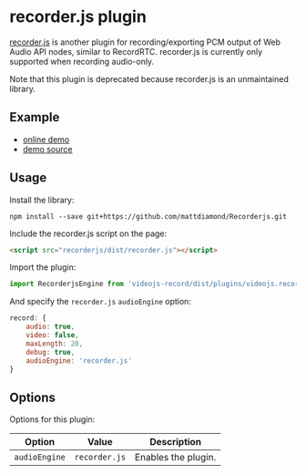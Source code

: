 # recorder.js plugin

[recorder.js](https://github.com/mattdiamond/Recorderjs) is another plugin for
recording/exporting PCM output of Web Audio API nodes, similar to RecordRTC.
recorder.js is currently only supported when recording audio-only.

Note that this plugin is deprecated because recorder.js is an unmaintained library.

## Example

- [online demo](https://collab-project.github.io/videojs-record/demo/audio-only-recorderjs.html)
- [demo source](https://github.com/collab-project/videojs-record/blob/master/examples/plugins/audio-only-recorderjs.html)

## Usage

Install the library:

```console
npm install --save git+https://github.com/mattdiamond/Recorderjs.git
```

Include the recorder.js script on the page:

```html
<script src="recorderjs/dist/recorder.js"></script>
```

Import the plugin:

```javascript
import RecorderjsEngine from 'videojs-record/dist/plugins/videojs.record.recorderjs.js';
```

And specify the `recorder.js` `audioEngine` option:

```javascript
record: {
    audio: true,
    video: false,
    maxLength: 20,
    debug: true,
    audioEngine: 'recorder.js'
}
```

## Options

Options for this plugin:

| Option | Value | Description |
| --- | --- | --- |
| `audioEngine` | `recorder.js` | Enables the plugin. |
